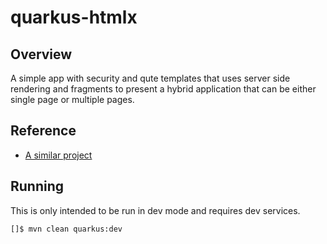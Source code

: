 # quarkus-htmlx

## Overview
A simple app with security and qute templates that uses server side rendering and fragments to present a
hybrid application that can be either single page or multiple pages.

## Reference
- [A similar project](https://github.com/derkoe/quarkus-htmx-todos)

## Running
This is only intended to be run in dev mode and requires dev services.
```sh
[]$ mvn clean quarkus:dev
```
